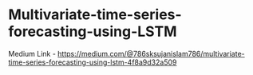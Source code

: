# Multivariate-time-series-forecasting-using-LSTM
Medium Link - https://medium.com/@786sksujanislam786/multivariate-time-series-forecasting-using-lstm-4f8a9d32a509

